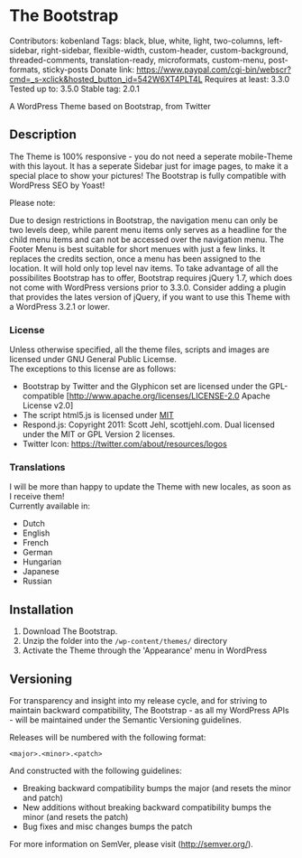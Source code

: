 # The Bootstrap

Contributors:		kobenland
Tags:				black, blue, white, light, two-columns, left-sidebar, right-sidebar, flexible-width, custom-header, custom-background, threaded-comments, translation-ready, microformats, custom-menu, post-formats, sticky-posts
Donate link:		https://www.paypal.com/cgi-bin/webscr?cmd=_s-xclick&hosted_button_id=542W6XT4PLT4L
Requires at least:	3.3.0
Tested up to:		3.5.0
Stable tag:			2.0.1

A WordPress Theme based on Bootstrap, from Twitter

## Description

The Theme is 100% responsive - you do not need a seperate mobile-Theme with this layout.
It has a seperate Sidebar just for image pages, to make it a special place to show your pictures!
The Bootstrap is fully compatible with WordPress SEO by Yoast!

Please note:

Due to design restrictions in Bootstrap, the navigation menu can only be two levels deep, while parent menu items only serves as a headline for the child menu items and can not be accessed over the navigation menu.
The Footer Menu is best suitable for short menues with just a few links. It replaces the credits section, once a menu has been assigned to the location. It will hold only top level nav items.
To take advantage of all the possibilites Bootstrap has to offer, Bootstrap requires jQuery 1.7, which does not come with WordPress versions prior to 3.3.0. Consider adding a plugin that provides the lates version of jQuery, if you want to use this Theme with a WordPress 3.2.1 or lower.

### License
Unless otherwise specified, all the theme files, scripts and images are licensed under GNU General Public Licemse.  
The exceptions to this license are as follows:

* Bootstrap by Twitter and the Glyphicon set are licensed under the GPL-compatible [http://www.apache.org/licenses/LICENSE-2.0 Apache License v2.0]
* The script html5.js is licensed under [MIT](http://www.opensource.org/licenses/mit-license.php)
* Respond.js: Copyright 2011: Scott Jehl, scottjehl.com. Dual licensed under the MIT or GPL Version 2 licenses.
* Twitter Icon: https://twitter.com/about/resources/logos


### Translations 
I will be more than happy to update the Theme with new locales, as soon as I receive them!  
Currently available in:

* Dutch
* English
* French
* German
* Hungarian
* Japanese
* Russian


## Installation

1. Download The Bootstrap.
2. Unzip the folder into the `/wp-content/themes/` directory
3. Activate the Theme through the 'Appearance' menu in WordPress


## Versioning

For transparency and insight into my release cycle, and for striving to maintain backward compatibility, The Bootstrap - as all my WordPress APIs - will be maintained under the Semantic Versioning guidelines.

Releases will be numbered with the following format:

`<major>.<minor>.<patch>`

And constructed with the following guidelines:

* Breaking backward compatibility bumps the major (and resets the minor and patch)
* New additions without breaking backward compatibility bumps the minor (and resets the patch)
* Bug fixes and misc changes bumps the patch

For more information on SemVer, please visit (http://semver.org/).